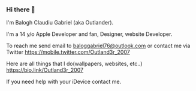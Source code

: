 ### Hi there 👋

I'm Balogh Claudiu Gabriel (aka Outlander).

I'm a 14 y/o Apple Developer and fan, Designer, website Developer.

To reach me send email to baloggabriel76@outlook.com  or contact me via Twitter https://mobile.twitter.com/Outland3r_2007

Here are all things that I do(wallpapers, websites, etc..) https://bio.link/Outland3r_2007

If you need help with your iDevice contact me. 
